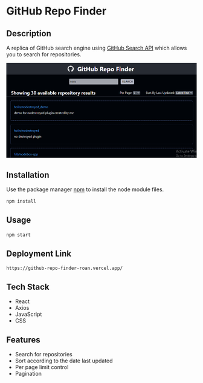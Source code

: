 # GitHub Repo Finder

## Description

A replica of GitHub search engine using <a href="https://docs.github.com/en/rest/search#search-repositories" target="_blank">GitHub Search API</a> which allows you to search for repositories.

<img src="https://github.com/Jasmine-Shaikh/github-repo-finder/blob/master/src/Images/basic.PNG"/>

## Installation

Use the package manager [npm](https://docs.npmjs.com/cli/v6/commands/npm-install) to install the node module files.

```bash
npm install
```

## Usage

```python
npm start
```

## Deployment Link
```url
https://github-repo-finder-roan.vercel.app/
```

## Tech Stack
- React
- Axios
- JavaScript
- CSS

## Features
- Search for repositories
- Sort according to the date last updated
- Per page limit control
- Pagination


